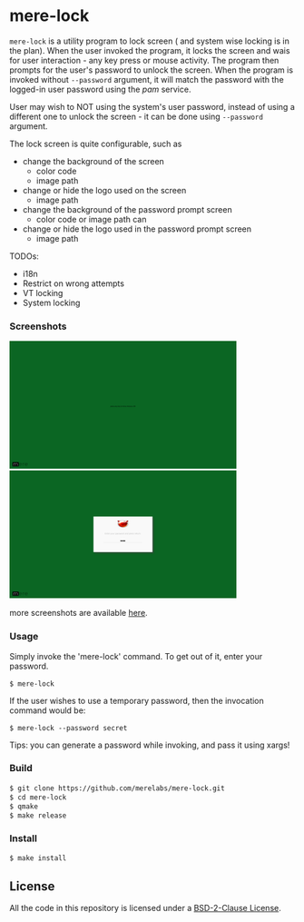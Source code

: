 # mere-lock #
`mere-lock` is a utility program to lock screen ( and system wise locking is in
the plan). When the user invoked the program, it locks the screen and wais for 
user interaction - any key press or mouse activity. The program then prompts 
for the user's password to unlock the screen. When the program is invoked 
without `--password` argument, it will match the password with the logged-in 
user password using the *pam* service. 

User may wish to NOT using the system's user password, instead of using a 
different one to unlock the screen - it can be done using `--password` argument.

The lock screen is quite configurable, such as
- change the background of the screen
  - color code
  - image path
- change or hide the logo used on the screen
  - image path
- change the background of the password prompt screen
  - color code or image path can
- change or hide the logo used in the password prompt screen
  - image path

TODOs:
- i18n
- Restrict on wrong attempts
- VT locking
- System locking

### Screenshots
<img src="screenshots/screen.png" height="225px"> <img src="screenshots/prompt.png" height="225px">

more screenshots are available [here](screenshots).

### Usage
Simply invoke the 'mere-lock' command. To get out of it, enter your password.

```shell
$ mere-lock
```

If the user wishes to use a temporary password, then the invocation command 
would be:

```shell
$ mere-lock --password secret
```

Tips: you can generate a password while invoking, and pass it using xargs!

### Build

```shell
$ git clone https://github.com/merelabs/mere-lock.git
$ cd mere-lock
$ qmake
$ make release
```

### Install

```shell
$ make install
```

## License
All the code in this repository is licensed under a [BSD-2-Clause License](LICENSE).
